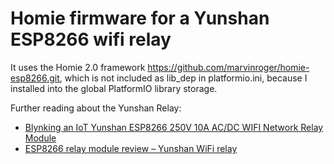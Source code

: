# Homie firmware for a Yunshan ESP8266 wifi relay

It uses the Homie 2.0 framework https://github.com/marvinroger/homie-esp8266.git, which is not included as lib_dep in platformio.ini, because I installed into the global PlatformIO library storage.

Further reading about the Yunshan Relay:
* [Blynking an IoT Yunshan ESP8266 250V 10A AC/DC WIFI Network Relay Module](https://ucexperiment.wordpress.com/2016/12/18/yunshan-esp8266-250v-15a-acdc-network-wifi-relay-module/)
* [ESP8266 relay module review – Yunshan WiFi relay](http://owenduffy.net/blog/?p=10312)
